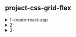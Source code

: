 ## project-css-grid-flex

<details>
<summary>1-create-react-app </summary>

# 1-create-react-app

```x
npm create-react-app my_app
```

```x
cd my_app
npm start
```

<img width="1281" alt="image" src="https://github.com/user-attachments/assets/c718243d-894f-414d-b5eb-af5d89cfca48">
<img width="1382" alt="image" src="https://github.com/user-attachments/assets/7cab9921-3406-438d-a6ac-c441e888a018">
<img width="1382" alt="image" src="https://github.com/user-attachments/assets/59b0798c-3c88-4e32-ab74-006a0b013d84">
<img width="1382" alt="image" src="https://github.com/user-attachments/assets/eb9cd127-2cea-49ae-ae76-84190ddde29c">
<img width="1382" alt="image" src="https://github.com/user-attachments/assets/f8ca50dc-a2d9-4b85-a446-a4933af419cd">

</details>

<details>
<summary>2- </summary>

```py
python -m venv venv
```

</details>

<details>
<summary>3- </summary>

```py
python -m venv venv
```

</details>
